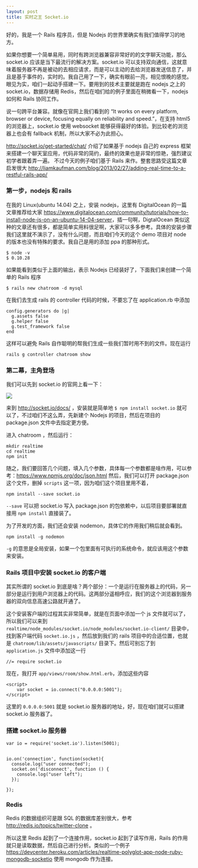```yaml
---
layout: post
title: 实时之王 Socket.io
---
```


好的，我是一个 Rails 程序员，但是 Nodejs 的世界里确实有我们值得学习的地方。

如果你想要一个简单易用，同时有跨浏览器兼容非常好的的文字聊天功能，那么 socket.io 应该是当下最流行的解决方案。socket.io 可以支持双向通信，这就意味着服务器不再是被动的去相应请求，而是可以主动的去给浏览器发送信息了，并且是基于事件的，实时的。我自己用了一下，确实有眼前一亮，相见恨晚的感觉。眼见为实，咱们一起动手搭建一下。要用到的技术主要就是跑在 nodejs 之上的 socket.io，数据存储用 Redis，然后在咱们给的例子里面在稍微看一下，nodejs 如何和 Rails 协同工作。

说一句跨平台兼容。就像在官网上我们看到的 “It works on every platform, browser or device, focusing equally on reliability and speed.”，在支持 html5 的浏览器上，socket.io 使用 websocket 能够获得最好的体验。到比较老的浏览器上也会有 fallback 机制，所以大家不必为此担心。

<http://socket.io/get-started/chat/> 介绍了如果基于 nodejs 自己的 express 框架来搭建一个聊天室应用，代码非常的简约，最终的效果也是非常的惊艳，强烈建议初学者跟着弄一遍。	不过今天的例子咱们基于 Rails 来作。整套思路受这篇文章启发很大 <http://liamkaufman.com/blog/2013/02/27/adding-real-time-to-a-restful-rails-app/>

### 第一步，nodejs 和 rails

在我的 Linux(ubuntu 14.04) 之上，安装 nodejs，这里有 DigitalOcean 的一篇文章推荐给大家 <https://www.digitalocean.com/community/tutorials/how-to-install-node-js-on-an-ubuntu-14-04-server>，插一句啊，DigtalOcean 类似这种的文章还有很多，都是简单实用料很足啊，大家可以多多参考。具体的安装步骤我们这里就不演示了，没有什么问题，而且咱们今天的这个 demo 项目对 node 的版本也没有特殊的要求。我自己是用的添加 ppa 的那种形式。

~~~
$ node -v
$ 0.10.28
~~~

如果能看到类似于上面的输出，表示 Nodejs 已经装好了，下面我们来创建一个简单的 Rails 程序

~~~
$ rails new chatroom -d mysql
~~~



在我们去生成 rails 的 controller 代码的时候，不要忘了在 application.rb 中添加	

```
config.generators do |g|
  g.assets false
  g.helper false
  g.test_framework false
end
```

这样可以避免 Rails 自作聪明的帮我们生成一些我们暂时用不到的文件。现在运行

~~~
rails g controller chatroom show
~~~



### 第二幕，主角登场

我们可以先到 socket.io 的官网上看一下：

![](http://happycasts.qiniudn.com/socketio.png)


来到 <http://socket.io/docs/> ，安装就是简单地 `$ npm install socket.io` 就可以了，不过咱们不这么弄，先新建个 Nodejs 的项目，然后在项目的 package.json 文件中去指定更方便。

进入 chatroom ，然后运行：

~~~
mkdir realtime
cd realtime
npm init
~~~

随之，我们要回答几个问题，填入几个参数，具体每一个参数都是啥作用，可以参考：https://www.npmjs.org/doc/json.html
然后，我们可以打开 package.json 这个文件，删掉 `scripts` 这一项，因为咱们这个项目里用不着，

~~~
npm install --save socket.io
~~~

`--save` 可以把 socket.io 写入 package.json 的包依赖中，以后项目要部署就直接用 `npm install` 直接装了。

为了开发的方面，我们还会安装 nodemon，具体它的作用我们稍后就会看到。
~~~
npm install -g nodemon
~~~

`-g` 的意思是全局安装，如果一个包里面有可执行的系统命令，就应该用这个参数来安装。


### Rails 项目中安装 socket.io 的客户端

其实所谓的 socket.io 到底是啥？两个部分：一个是运行在服务器上的代码，另一部分是运行到用户浏览器上的代码。这两部分遥相呼应，我们的这个浏览器到服务器的双向信息高速公路就开通了。


这个安装客户端的过程其实非常简单，就是在页面中添加一个 js 文件就可以了，所以我们可以来到 `realtime/node_modules/socket.io/node_modules/socket.io-client/` 目录中，找到客户端代码 `socket.io.js` ，然后放到我们的 rails 项目中的合适位置，也就是 `chatroom/lib/assets/javascripts/` 目录下。然后可别忘了到 `application.js` 文件中添加这一行

~~~
//= require socket.io
~~~

现在，我打开 `app/views/room/show.html.erb`，添加这些内容

~~~
<script>
	var socket = io.connect("0.0.0.0:5001");
</script>
~~~

这里的 `0.0.0.0:5001` 就是 socket.io 服务器的地址，好，现在咱们就可以搭建 socket.io 服务器了。

### 搭建 socket.io 服务器

~~~
var io = require('socket.io').listen(5001);


io.on('connection', function(socket){
  console.log("user connected");
  socket.on('disconnect', function () {
    console.log("user left");
  });

});
~~~
### Redis


Redis 的数据组织可是跟 SQL 的数据库差别很大，参考 http://redis.io/topics/twitter-clone 。


所以这里 Redis 起到了一个连接作用，socket.io 起到了读写作用，Rails 的作用就只是读取数据，然后自己进行分析。类似的一个例子 <https://devcenter.heroku.com/articles/realtime-polyglot-app-node-ruby-mongodb-socketio> 使用 mongodb 作为连接。
